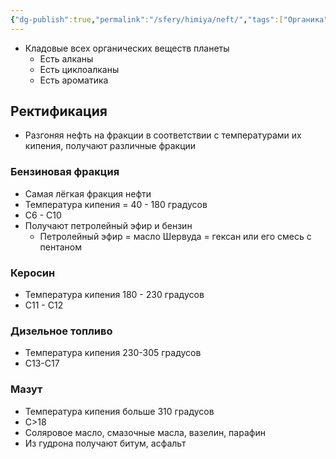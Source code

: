 ```yaml
---
{"dg-publish":true,"permalink":"/sfery/himiya/neft/","tags":["Органика"]}
---
```


 - Кладовые всех органических веществ планеты
	- Есть алканы
	- Есть циклоалканы
	- Есть ароматика
## Ректификация
- Разгоняя нефть на фракции в соответствии с температурами их кипения, получают различные фракции
### Бензиновая фракция
- Самая лёгкая фракция нефти 
- Температура кипения = 40 - 180 градусов
- C6 - C10
- Получают петролейный эфир и бензин
	- Петролейный эфир = масло Шервуда = гексан или его смесь с пентаном 
### Керосин
- Температура кипения 180 - 230 градусов
- C11 - C12
### Дизельное топливо
- Температура кипения 230-305 градусов
- С13-C17
### Мазут 
- Температура кипения больше 310 градусов 
- C>18
- Соляровое масло, смазочные масла, вазелин, парафин 
- Из гудрона получают битум, асфальт